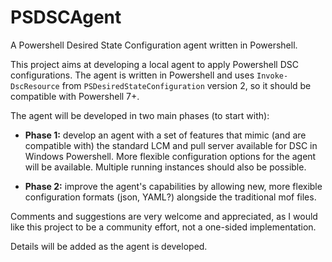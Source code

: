 # PSDSCAgent
A Powershell Desired State Configuration agent written in Powershell.

This project aims at developing a local agent to apply Powershell DSC configurations. The agent is written in Powershell and uses `Invoke-DscResource` from `PSDesiredStateConfiguration` version 2, so it should be compatible with Powershell 7+.

The agent will be developed in two main phases (to start with):

- **Phase 1:** develop an agent with a set of features that mimic (and are compatible with) the standard LCM and pull server available for DSC in Windows Powershell. More flexible configuration options for the agent will be available. Multiple running instances should also be possible.

- **Phase 2:** improve the agent's capabilities by allowing new, more flexible configuration formats (json, YAML?) alongside the traditional mof files.

Comments and suggestions are very welcome and appreciated, as I would like this project to be a community effort, not a one-sided implementation.

Details will be added as the agent is developed.
